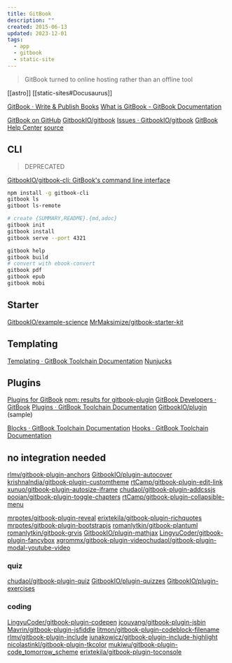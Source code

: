```yaml
---
title: GitBook
description: ""
created: 2015-06-13
updated: 2023-12-01
tags:
  - app
  - gitbook
  - static-site
---
```


> GitBook turned to online hosting rather than an offline tool

[[astro]]
[[static-sites#Docusaurus]]

[GitBook · Write & Publish Books](https://www.gitbook.com/)
[What is GitBook - GitBook Documentation](https://docs.gitbook.com/)

[GitBook on GitHub](https://github.com/GitbookIO)
[GitbookIO/gitbook](https://github.com/GitbookIO/gitbook)
[Issues · GitbookIO/gitbook](https://github.com/GitbookIO/gitbook/issues)
[GitBook Help Center](https://help.gitbook.com/) [source](https://github.com/GitbookIO/help.gitbook.com)

## CLI

> DEPRECATED

[GitbookIO/gitbook-cli: GitBook's command line interface](https://github.com/GitbookIO/gitbook-cli)

```sh
npm install -g gitbook-cli
gitbook ls
gitboot ls-remote

# create {SUMMARY,README}.{md,adoc}
gitbook init
gitbook install
gitbook serve --port 4321

gitbook help
gitbook build
# convert with ebook-convert
gitbook pdf
gitbook epub
gitbook mobi
```

## Starter

[GitbookIO/example-science](https://github.com/GitbookIO/example-science)
[MrMaksimize/gitbook-starter-kit](https://github.com/MrMaksimize/gitbook-starter-kit)

## Templating

[Templating · GitBook Toolchain Documentation](https://toolchain.gitbook.com/templating/)
[Nunjucks](https://mozilla.github.io/nunjucks/)

## Plugins

[Plugins for GitBook](http://plugins.gitbook.com/)
[npm: results for gitbook-plugin](https://www.npmjs.com/search?q=gitbook-plugin)
[GitBook Developers · GitBook](https://www.gitbook.com/book/gitbookio/api-guide/details)
[Plugins · GitBook Toolchain Documentation](https://toolchain.gitbook.com/plugins/)
[GitbookIO/plugin](https://github.com/GitbookIO/plugin) (sample)

[Blocks · GitBook Toolchain Documentation](https://toolchain.gitbook.com/plugins/blocks.html)
[Hooks · GitBook Toolchain Documentation](https://toolchain.gitbook.com/plugins/hooks.html)

## no integration needed

[rlmv/gitbook-plugin-anchors](https://github.com/rlmv/gitbook-plugin-anchors)
[GitbookIO/plugin-autocover](https://github.com/GitbookIO/plugin-autocover)
[krishnaIndia/gitbook-plugin-customtheme](https://github.com/krishnaIndia/gitbook-plugin-customtheme)
[rtCamp/gitbook-plugin-edit-link](https://github.com/rtCamp/gitbook-plugin-edit-link)
[xunuo/gitbook-plugin-autosize-iframe](https://github.com/xunuo/gitbook-plugin-autosize-iframe)
[chudaol/gitbook-plugin-addcssjs](https://github.com/chudaol/gitbook-plugin-addcssjs)
[poojan/gitbook-plugin-toggle-chapters](https://github.com/poojan/gitbook-plugin-toggle-chapters)
[rtCamp/gitbook-plugin-collapsible-menu](https://github.com/rtCamp/gitbook-plugin-collapsible-menu)

[mrpotes/gitbook-plugin-reveal](https://github.com/mrpotes/gitbook-plugin-reveal)
[erixtekila/gitbook-plugin-richquotes](https://github.com/erixtekila/gitbook-plugin-richquotes)
[mrpotes/gitbook-plugin-bootstrapjs](https://github.com/mrpotes/gitbook-plugin-bootstrapjs)
[romanlytkin/gitbook-plantuml](https://github.com/romanlytkin/gitbook-plantuml)
[romanlytkin/gitbook-grvis](https://github.com/romanlytkin/gitbook-grvis)
[GitbookIO/plugin-mathjax](https://github.com/GitbookIO/plugin-mathjax)
[LingyuCoder/gitbook-plugin-fancybox](https://github.com/LingyuCoder/gitbook-plugin-fancybox)
[xgrommx/gitbook-plugin-video](https://github.com/xgrommx/gitbook-plugin-video)[chudaol/gitbook-plugin-modal-youtube-video](https://github.com/chudaol/gitbook-plugin-modal-youtube-video)

### quiz

[chudaol/gitbook-plugin-quiz](https://github.com/chudaol/gitbook-plugin-quiz)
[GitbookIO/plugin-quizzes](https://github.com/GitbookIO/plugin-quizzes)
[GitbookIO/plugin-exercises](https://github.com/GitbookIO/plugin-exercises)

### coding

[LingyuCoder/gitbook-plugin-codepen](https://github.com/LingyuCoder/gitbook-plugin-codepen)
[jcouyang/gitbook-plugin-jsbin](https://github.com/jcouyang/gitbook-plugin-jsbin)
[Mavrin/gitbook-plugin-jsfiddle](https://github.com/Mavrin/gitbook-plugin-jsfiddle)
[litmon/gitbook-plugin-codeblock-filename](https://github.com/litmon/gitbook-plugin-codeblock-filename)
[rlmv/gitbook-plugin-include](https://github.com/rlmv/gitbook-plugin-include)
[junakowicz/gitbook-plugin-include-highlight](https://github.com/junakowicz/gitbook-plugin-include-highlight)
[nicolastinkl/gitbook-plugin-tkcolor](https://github.com/nicolastinkl/gitbook-plugin-tkcolor)
[mukiwu/gitbook-plugin-code_tomorrow_scheme](https://github.com/mukiwu/gitbook-plugin-code_tomorrow_scheme)
[erixtekila/gitbook-plugin-toconsole](https://github.com/erixtekila/gitbook-plugin-toconsole)
